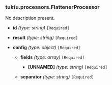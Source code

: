 ### tuktu.processors.FlattenerProcessor
No description present.

  * **id** *(type: string)* `[Required]`

  * **result** *(type: string)* `[Required]`

  * **config** *(type: object)* `[Required]`

    * **fields** *(type: array)* `[Required]`

      * **[UNNAMED]** *(type: string)* `[Required]`

    * **separator** *(type: string)* `[Required]`

